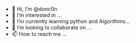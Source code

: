 - 👋 Hi, I’m @donc0n
- 👀 I’m interested in ...
- 🌱 I’m currently learning python and Algorithms...
- 💞️ I’m looking to collaborate on ...
- 📫 How to reach me ...

